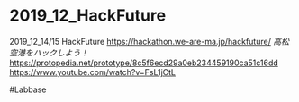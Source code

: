 # 2019_12_HackFuture
2019_12_14/15 HackFuture 
https://hackathon.we-are-ma.jp/hackfuture/
_高松空港をハックしよう！_
https://protopedia.net/prototype/8c5f6ecd29a0eb234459190ca51c16dd  
https://www.youtube.com/watch?v=FsL1jCtL

#Labbase

